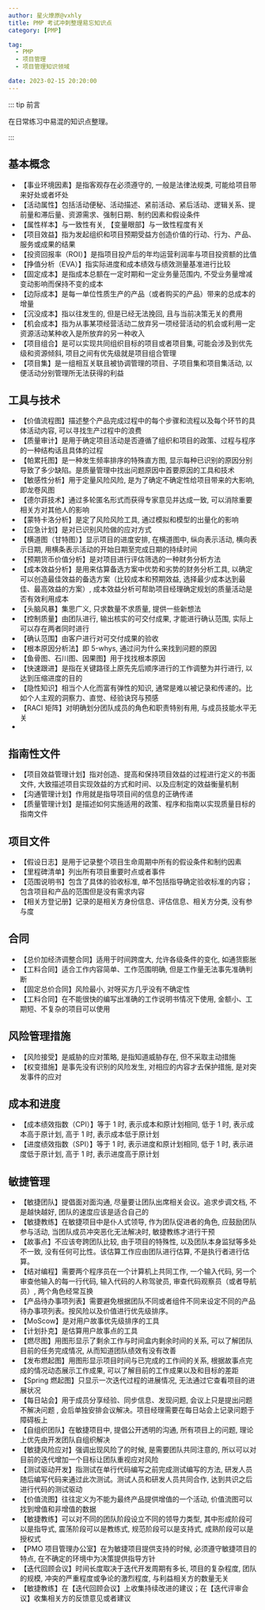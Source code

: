```yaml
---
author: 星火燎原@vxhly
title: PMP 考试冲刺整理易忘知识点
category: [PMP]

tag:
  - PMP
  - 项目管理
  - 项目管理知识领域

date: 2023-02-15 20:20:00
---
```


::: tip 前言

在日常练习中易混的知识点整理。

:::

<!-- more -->

## 基本概念

- 【事业环境因素】是指客观存在必须遵守的, 一般是法律法规类, 可能给项目带来好处或者坏处
- 【活动属性】包括活动便秘、活动描述、紧前活动、紧后活动、逻辑关系、提前量和滞后量、资源需求、强制日期、制约因素和假设条件
- 【属性样本】与一致性有关, 【变量眼部】与一致性程度有关
- 【项目效益】指为发起组织和项目预期受益方创造价值的行动、行为、产品、服务或成果的结果
- 【投资回报率（ROI）】是指项目投产后的年均运营利润率与项目投资额的比值
- 【挣值分析（EVA）】指实际进度和成本绩效与绩效测量基准进行比较
- 【固定成本】是指成本总额在一定时期和一定业务量范围内, 不受业务量增减变动影响而保持不变的成本
- 【边际成本】是每一单位性质生产的产品（或者购买的产品）带来的总成本的增量
- 【沉没成本】指以往发生的, 但是已经无法挽回, 且与当前决策无关的费用
- 【机会成本】指为从事某项经营活动二放弃另一项经营活动的机会或利用一定资源活动某种收入是所放弃的另一种收入
- 【项目组合】是可以实现共同组织目标的项目或者项目集, 可能会涉及到优先级和资源倾斜, 项目之间有优先级就是项目组合管理
- 【项目集】是一组相互关联且被协调管理的项目、子项目集和项目集活动, 以便活动分别管理所无法获得的利益

## 工具与技术

- 【价值流程图】描述整个产品完成过程中的每个步骤和流程以及每个环节的具体活动内容, 可以寻找生产过程中的浪费
- 【质量审计】是用于确定项目活动是否遵循了组织和项目的政策、过程与程序的一种结构话且具体的过程
- 【帕累托图】是一种发生频率排序的特殊直方图, 显示每种已识别的原因分别导致了多少缺陷。是质量管理中找出问题原因中首要原因的工具和技术
- 【敏感性分析】用于定量风险风险, 是为了确定不确定性给项目带来的大影响, 即龙卷风图
- 【德尔菲技术】通过多轮匿名形式而获得专家意见并达成一致, 可以消除重要相关方对其他人的影响
- 【蒙特卡洛分析】是定了风险风险工具, 通过模拟和模型的出量化的影响
- 【应急计划】是对已识别风险做的应对方式
- 【横道图（甘特图）】显示项目的进度安排, 在横道图中, 纵向表示活动, 横向表示日期, 用横条表示活动的开始日期至完成日期的持续时间
- 【预期货币价值分析】是对项目进行评估筛选的一种财务分析方法
- 【成本效益分析】是用来估算备选方案中优势和劣势的财务分析工具, 以确定可以创造最佳效益的备选方案（比较成本和预期效益, 选择最少成本达到最佳、最高效益的方案）, 成本效益分析可帮助项目经理确定规划的质量活动是否有效利用成本
- 【头脑风暴】集思广义, 只求数量不求质量, 提供一些新想法
- 【控制质量】由团队进行, 输出核实的可交付成果, 才能进行确认范围, 实际上可以存在两者同时进行
- 【确认范围】由客户进行对可交付成果的验收
- 【根本原因分析法】即 5-whys, 通过问为什么来找到问题的原因
- 【鱼骨图、石川图、因果图】用于找找根本原因
- 【快速跟进】是指在关键路径上原先先后顺序进行的工作调整为并行进行, 以达到压缩进度的目的
- 【隐性知识】相当个人化而富有弹性的知识, 通常是难以被记录和传递的。比如个人主观的洞察力、直觉、经验诀窍与预感
- 【RACI 矩阵】对明确划分团队成员的角色和职责特别有用, 与成员技能水平无关
-

## 指南性文件

- 【项目效益管理计划】指对创造、提高和保持项目效益的过程进行定义的书面文件, 大致描述项目实现效益的方式和时间、以及应制定的效益衡量机制
- 【沟通管理计划】作用就是指导项目间的信息的正确传递
- 【质量管理计划】是描述如何实施适用的政策、程序和指南以实现质量目标的指南文件

## 项目文件

- 【假设日志】是用于记录整个项目生命周期中所有的假设条件和制约因素
- 【里程碑清单】列出所有项目重要时点或者事件
- 【范围说明书】包含了具体的验收标准, 单不包括指导确定验收标准的内容；包含项目和产品的范围但是没有需求内容
- 【相关方登记册】记录的是相关方身份信息、评估信息、相关方分类, 没有参与度

## 合同

- 【总价加经济调整合同】适用于时间跨度大, 允许各级条件的变化, 如通货膨胀
- 【工料合同】适合工作内容简单、工作范围明确, 但是工作量无法事先准确判断
- 【固定总价合同】风险最小, 对呀买方几乎没有不确定性
- 【工料合同】在不能很快的编写出准确的工作说明书情况下使用, 金额小、工期短、不复杂的项目可以使用

## 风险管理措施

- 【风险接受】是威胁的应对策略, 是指知道威胁存在, 但不采取主动措施
- 【权变措施】是事先没有识别的风险发生, 对相应的内容才去保护措施, 是对突发事件的应对

## 成本和进度

- 【成本绩效指数（CPI）】等于 1 时, 表示成本和原计划相同, 低于 1 时, 表示成本高于原计划, 高于 1 时, 表示成本低于原计划
- 【进度绩效指数（SPI）】等于 1 时, 表示进度和原计划相同, 低于 1 时, 表示进度低于原计划, 高于 1 时, 表示进度高于原计划

## 敏捷管理

- 【敏捷团队】提倡面对面沟通, 尽量要让团队出席相关会议。追求步调文档, 不是越快越好, 团队的速度应该是适合自己的
- 【敏捷教练】在敏捷项目中是仆人式领导, 作为团队促进者的角色, 应鼓励团队参与活动, 当团队成员冲突恶化无法解决时, 敏捷教练才进行干预
- 【故事点】不应该夸跨团队比较, 由于项目的特殊性, 以及团队本身监狱等多处不一致, 没有任何可比性。该估算工作应由团队进行估算, 不是执行者进行估算。
- 【结对编程】需要两个程序员在一个计算机上共同工作, 一个输入代码, 另一个审查他输入的每一行代码, 输入代码的人称驾驶员, 审查代码观察员（或者导航员）, 两个角色经常互换
- 【产品待办事项列表】需要避免根据团队不同或者组件不同来设定不同的产品待办事项列表。按风险以及价值进行优先级排序。
- 【MoScow】是对用户故事优先级排序的工具
- 【计划扑克】是估算用户故事点的工具
- 【燃尽图】用图形显示了剩余工作与时间盒内剩余时间的关系, 可以了解团队目前的任务完成情况, 从而知道团队绩效有没有改善
- 【发布燃起图】用图形显示项目时间与已完成的工作间的关系, 根据故事点完成的情况动态展示工作成果, 可以了解目前的工作成果以及和目标的差距
- 【Spring 燃起图】只显示一次迭代过程的进展情况, 无法通过它查看项目的进展状况
- 【每日站会】用于成员分享经验、同步信息、发现问题, 会议上只是提出问题不解决问题 , 会后单独安排会议解决。项目经理需要在每日站会上记录问题于障碍板上
- 【自组织团队】在敏捷项目中, 提倡公开透明的沟通, 所有项目上的问题, 理论上优先由开发团队自组织解决
- 【敏捷风险应对】强调出现风险了的时候, 是需要团队共同注意的, 所以可以对目前的迭代增加一个目标让团队重视应对风险
- 【测试驱动开发】指测试在单行代码编写之前完成测试编写的方法, 研发人员随后编写代码来通过此次测试。测试人员和研发人员共同合作, 达到共识之后进行代码的测试驱动
- 【价值流图】往往定义为不能为最终产品提供增值的一个活动, 价值流图可以找到增值和非增值的数据
- 【敏捷教练】可以对不同的团队阶段设立不同的领导力类型, 其中形成阶段可以是指导式, 震荡阶段可以是教练式, 规范阶段可以是支持式, 成熟阶段可以是授权式
- 【PMO 项目管理办公室】在为敏捷项目提供支持的时候, 必须遵守敏捷项目的特点, 在不确定的环境中为决策提供指导方针
- 【迭代回顾会议】时间长度取决于迭代开发周期有多长, 项目的复杂程度, 团队的规模, 冲突的严重程度或争论的激烈程度, 与利益相关方的数量无关
- 【敏捷教练】在【迭代回顾会议】上收集持续改进的建议；在【迭代评审会议】收集相关方的反馈意见或者建议
